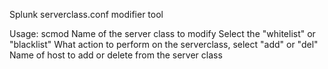 Splunk serverclass.conf modifier tool

Usage: scmod <serverclass> <listtype> <action> <hostname>
	<serverclass>        Name of the server class to modify
    <listtype>           Select the "whitelist" or "blacklist"
    <action>             What action to perform on the serverclass, select "add" or "del"
    <hostname>           Name of host to add or delete from the server class

